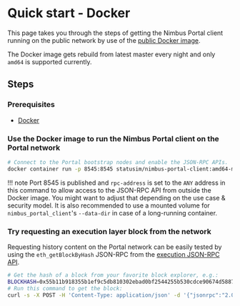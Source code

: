 # Quick start - Docker

This page takes you through the steps of getting the Nimbus Portal client running
on the public network by use of the [public Docker image](https://hub.docker.com/r/statusim/nimbus-portal-client/tags).

The Docker image gets rebuild from latest master every night and only `amd64` is supported currently.

## Steps

### Prerequisites
- [Docker](https://www.docker.com/)

### Use the Docker image to run the Nimbus Portal client on the Portal network

```bash
# Connect to the Portal bootstrap nodes and enable the JSON-RPC APIs.
docker container run -p 8545:8545 statusim/nimbus-portal-client:amd64-master-latest --rpc --rpc-address:0.0.0.0
```
!!! note
    Port 8545 is published and `rpc-address` is set to the `ANY` address in this command to allow access to the JSON-RPC API from outside the Docker image. You might want to adjust that depending on the use case & security model.
    It is also recommended to use a mounted volume for `nimbus_portal_client`'s `--data-dir` in case of a long-running container.

### Try requesting an execution layer block from the network

Requesting history content on the Portal network can be easily tested by using the `eth_getBlockByHash` JSON-RPC from the [execution JSON-RPC API](https://ethereum.github.io/execution-apis/api-documentation/).

```bash
# Get the hash of a block from your favorite block explorer, e.g.:
BLOCKHASH=0x55b11b918355b1ef9c5db810302ebad0bf2544255b530cdce90674d5887bb286 # Replace this to the block hash of your choice
# Run this command to get the block:
curl -s -X POST -H 'Content-Type: application/json' -d '{"jsonrpc":"2.0","id":"1","method":"eth_getBlockByHash","params":["'${BLOCKHASH}'", true]}' http://localhost:8545
```
